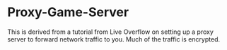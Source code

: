 # Proxy-Game-Server
This is derived from a tutorial from Live Overflow on setting up a proxy server to forward network traffic to you. Much of the traffic is encrypted.
